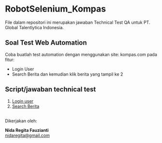 # RobotSelenium_Kompas

File dalam repositori ini merupakan jawaban Technical Test QA untuk PT. Global Talentlytica Indonesia.

## Soal Test Web Automation

Coba buatlah test automation dengan menggunakan site: kompas.com pada fitur:

- Login User
- Search Berita dan kemudian klik berita yang tampil ke 2

## Script/jawaban technical test

1. [Login user](https://github.com/nidarf/RobotSelenium_Kompas/blob/main/login.robot)
2. [Search Berita](https://github.com/nidarf/RobotSelenium_Kompas/blob/main/searchtest.robot)

<br>
Dikerjakan oleh:
<br>

**Nida Regita Fauzianti**<br>
nidaregita@gmail.com
